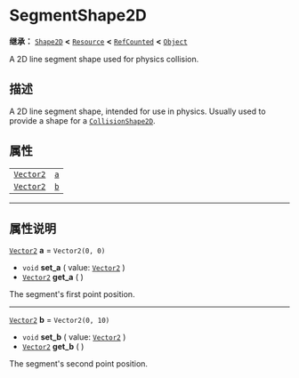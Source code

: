 <!-- ⚠ 请勿编辑本文件 ⚠ -->
<!-- 本文档使用脚本从 WeDot 引擎源码仓库生成。 -->
<!-- 生成脚本：https://github.com/WeDot-Engine/WeDot/tree/master/doc/tools/make_md.py； -->
<!-- 原文件：https://github.com/WeDot-Engine/WeDot/tree/master/doc/classes/SegmentShape2D.xml。 -->

<div id="_class_segmentshape2d"></div>

# SegmentShape2D

**继承：** [`Shape2D`](class_shape2d.md) **<** [`Resource`](class_resource.md) **<** [`RefCounted`](class_refcounted.md) **<** [`Object`](class_object.md)

A 2D line segment shape used for physics collision.

## 描述

A 2D line segment shape, intended for use in physics. Usually used to provide a shape for a [`CollisionShape2D`](class_collisionshape2d.md).

## 属性

|||
|:-:|:--|
| [`Vector2`](class_vector2.md) | [`a`](class_segmentshape2d.md#class_segmentshape2d_property_a) | ``Vector2(0, 0)``  |
| [`Vector2`](class_vector2.md) | [`b`](class_segmentshape2d.md#class_segmentshape2d_property_b) | ``Vector2(0, 10)`` |

<!-- rst-class:: classref-section-separator -->

---

## 属性说明

<div id="_class_segmentshape2d_property_a"></div>

[`Vector2`](class_vector2.md) **a** = ``Vector2(0, 0)`` <div id="class_segmentshape2d_property_a"></div>

- `void` **set_a** ( value: [`Vector2`](class_vector2.md) )
- [`Vector2`](class_vector2.md) **get_a** ( )

The segment's first point position.

<!-- rst-class:: classref-item-separator -->

---

<div id="_class_segmentshape2d_property_b"></div>

[`Vector2`](class_vector2.md) **b** = ``Vector2(0, 10)`` <div id="class_segmentshape2d_property_b"></div>

- `void` **set_b** ( value: [`Vector2`](class_vector2.md) )
- [`Vector2`](class_vector2.md) **get_b** ( )

The segment's second point position.

[^virtual]: 本方法通常需要用户覆盖才能生效。
[^const]: 本方法无副作用，不会修改该实例的任何成员变量。
[^vararg]: 本方法除了能接受在此处描述的参数外，还能够继续接受任意数量的参数。
[^constructor]: 本方法用于构造某个类型。
[^static]: 调用本方法无需实例，可直接使用类名进行调用。
[^operator]: 本方法描述的是使用本类型作为左操作数的有效运算符。
[^bitfield]: 这个值是由下列位标志构成位掩码的整数。
[^void]: 无返回值。
